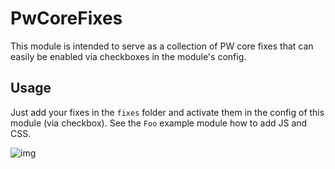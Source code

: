 # PwCoreFixes

This module is intended to serve as a collection of PW core fixes that can easily
be enabled via checkboxes in the module's config.

## Usage

Just add your fixes in the `fixes` folder and activate them in the config of this
module (via checkbox). See the `Foo` example module how to add JS and CSS.

![img](https://i.imgur.com/otzd452.gif)

